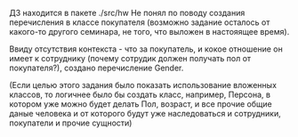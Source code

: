 ДЗ находится в пакете ./src/hw
Не понял по поводу создания перечисления в классе покупателя (возможно задание осталось от какого-то другого семинара, не того, что выложен в настояящее время). 

Ввиду отсутствия контекста - что за покупатель, и кокое отношение он имеет к сотруднику (почему сотрудик должен получать пол от покупателя?), создано перечисление Gender.

(Если целью этого задания было показать использование вложенных классов, то логичнее было бы создать класс, например, Персона, в котором уже можно будет делать Пол, возраст,
и все прочие общие даные человека и от которого будут уже наследоваться и сотрудники, покупатели и прочие сущности)
